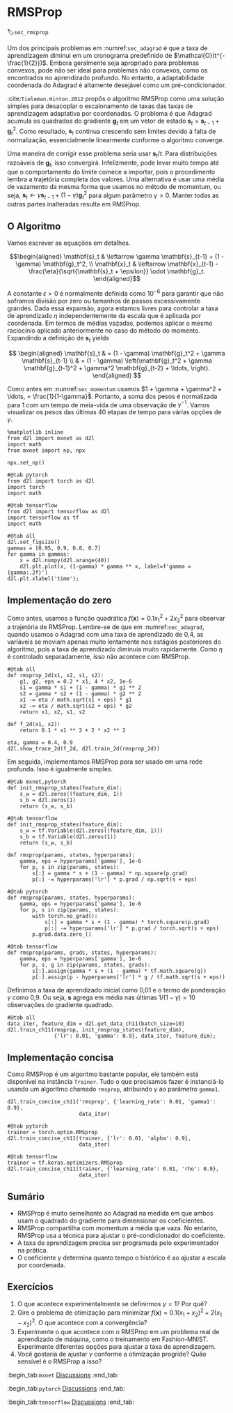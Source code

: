 # RMSProp
:label:`sec_rmsprop`

Um dos principais problemas em :numref:`sec_adagrad` é que a taxa de aprendizagem diminui em um cronograma predefinido de $\mathcal{O}(t^{-\frac{1}{2}})$. Embora geralmente seja apropriado para problemas convexos, pode não ser ideal para problemas não convexos, como os encontrados no aprendizado profundo. No entanto, a adaptabilidade coordenada do Adagrad é altamente desejável como um pré-condicionador.

:cite:`Tieleman.Hinton.2012` propôs o algoritmo RMSProp como uma solução simples para desacoplar o escalonamento de taxas das taxas de aprendizagem adaptativa por coordenadas. O problema é que Adagrad acumula os quadrados do gradiente $\mathbf{g}_t$ em um vetor de estado $\mathbf{s}_t = \mathbf{s}_{t-1} + \mathbf{g}_t^2$. Como resultado, $\mathbf{s}_t$ continua crescendo sem limites devido à falta de normalização, essencialmente linearmente conforme o algoritmo converge.

Uma maneira de corrigir esse problema seria usar $\mathbf{s}_t / t$. Para distribuições razoáveis de $\mathbf{g}_t$, isso convergirá. Infelizmente, pode levar muito tempo até que o comportamento do limite comece a importar, pois o procedimento lembra a trajetória completa dos valores. Uma alternativa é usar uma média de vazamento da mesma forma que usamos no método de momentum, ou seja, $\mathbf{s}_t \leftarrow \gamma \mathbf{s}_{t-1} + (1-\gamma) \mathbf{g}_t^2$ para algum parâmetro $\gamma > 0$. Manter todas as outras partes inalteradas resulta em RMSProp.

## O Algoritmo

Vamos escrever as equações em detalhes.

$$\begin{aligned}
    \mathbf{s}_t & \leftarrow \gamma \mathbf{s}_{t-1} + (1 - \gamma) \mathbf{g}_t^2, \\
    \mathbf{x}_t & \leftarrow \mathbf{x}_{t-1} - \frac{\eta}{\sqrt{\mathbf{s}_t + \epsilon}} \odot \mathbf{g}_t.
\end{aligned}$$

A constante $\epsilon > 0$ é normalmente definida como $10^{-6}$ para garantir que não soframos divisão por zero ou tamanhos de passos excessivamente grandes. Dada essa expansão, agora estamos livres para controlar a taxa de aprendizado $\eta$ independentemente da escala que é aplicada por coordenada. Em termos de médias vazadas, podemos aplicar o mesmo raciocínio aplicado anteriormente no caso do método do momento. Expandindo a definição de $\mathbf{s}_t$ yields

$$
\begin{aligned}
\mathbf{s}_t & = (1 - \gamma) \mathbf{g}_t^2 + \gamma \mathbf{s}_{t-1} \\
& = (1 - \gamma) \left(\mathbf{g}_t^2 + \gamma \mathbf{g}_{t-1}^2 + \gamma^2 \mathbf{g}_{t-2} + \ldots, \right).
\end{aligned}
$$

Como antes em :numref:`sec_momentum` usamos $1 + \gamma + \gamma^2 + \ldots, = \frac{1}{1-\gamma}$. Portanto, a soma dos pesos é normalizada para $1$ com um tempo de meia-vida de uma observação de $\gamma^{-1}$. Vamos visualizar os pesos das últimas 40 etapas de tempo para várias opções de $\gamma$.

```{.python .input}
%matplotlib inline
from d2l import mxnet as d2l
import math
from mxnet import np, npx

npx.set_np()
```

```{.python .input}
#@tab pytorch
from d2l import torch as d2l
import torch
import math
```

```{.python .input}
#@tab tensorflow
from d2l import tensorflow as d2l
import tensorflow as tf
import math
```

```{.python .input}
#@tab all
d2l.set_figsize()
gammas = [0.95, 0.9, 0.8, 0.7]
for gamma in gammas:
    x = d2l.numpy(d2l.arange(40))
    d2l.plt.plot(x, (1-gamma) * gamma ** x, label=f'gamma = {gamma:.2f}')
d2l.plt.xlabel('time');
```

## Implementação do zero

Como antes, usamos a função quadrática $f(\mathbf{x})=0.1x_1^2+2x_2^2$ para observar a trajetória de RMSProp. Lembre-se de que em :numref:`sec_adagrad`, quando usamos o Adagrad com uma taxa de aprendizado de 0,4, as variáveis se moviam apenas muito lentamente nos estágios posteriores do algoritmo, pois a taxa de aprendizado diminuía muito rapidamente. Como $\eta$ é controlado separadamente, isso não acontece com RMSProp.

```{.python .input}
#@tab all
def rmsprop_2d(x1, x2, s1, s2):
    g1, g2, eps = 0.2 * x1, 4 * x2, 1e-6
    s1 = gamma * s1 + (1 - gamma) * g1 ** 2
    s2 = gamma * s2 + (1 - gamma) * g2 ** 2
    x1 -= eta / math.sqrt(s1 + eps) * g1
    x2 -= eta / math.sqrt(s2 + eps) * g2
    return x1, x2, s1, s2

def f_2d(x1, x2):
    return 0.1 * x1 ** 2 + 2 * x2 ** 2

eta, gamma = 0.4, 0.9
d2l.show_trace_2d(f_2d, d2l.train_2d(rmsprop_2d))
```

Em seguida, implementamos RMSProp para ser usado em uma rede profunda. Isso é igualmente simples.

```{.python .input}
#@tab mxnet,pytorch
def init_rmsprop_states(feature_dim):
    s_w = d2l.zeros((feature_dim, 1))
    s_b = d2l.zeros(1)
    return (s_w, s_b)
```

```{.python .input}
#@tab tensorflow
def init_rmsprop_states(feature_dim):
    s_w = tf.Variable(d2l.zeros((feature_dim, 1)))
    s_b = tf.Variable(d2l.zeros(1))
    return (s_w, s_b)
```

```{.python .input}
def rmsprop(params, states, hyperparams):
    gamma, eps = hyperparams['gamma'], 1e-6
    for p, s in zip(params, states):
        s[:] = gamma * s + (1 - gamma) * np.square(p.grad)
        p[:] -= hyperparams['lr'] * p.grad / np.sqrt(s + eps)
```

```{.python .input}
#@tab pytorch
def rmsprop(params, states, hyperparams):
    gamma, eps = hyperparams['gamma'], 1e-6
    for p, s in zip(params, states):
        with torch.no_grad():
            s[:] = gamma * s + (1 - gamma) * torch.square(p.grad)
            p[:] -= hyperparams['lr'] * p.grad / torch.sqrt(s + eps)
        p.grad.data.zero_()
```

```{.python .input}
#@tab tensorflow
def rmsprop(params, grads, states, hyperparams):
    gamma, eps = hyperparams['gamma'], 1e-6
    for p, s, g in zip(params, states, grads):
        s[:].assign(gamma * s + (1 - gamma) * tf.math.square(g))
        p[:].assign(p - hyperparams['lr'] * g / tf.math.sqrt(s + eps))
```

Definimos a taxa de aprendizado inicial como 0,01 e o termo de ponderação $\gamma$ como 0,9. Ou seja, $\mathbf{s}$ agrega em média nas últimas $1/(1-\gamma) = 10$ observações do gradiente quadrado.

```{.python .input}
#@tab all
data_iter, feature_dim = d2l.get_data_ch11(batch_size=10)
d2l.train_ch11(rmsprop, init_rmsprop_states(feature_dim),
               {'lr': 0.01, 'gamma': 0.9}, data_iter, feature_dim);
```

## Implementação concisa

Como RMSProp é um algoritmo bastante popular, ele também está disponível na instância `Trainer`. Tudo o que precisamos fazer é instanciá-lo usando um algoritmo chamado `rmsprop`, atribuindo $\gamma$ ao parâmetro `gamma1`.

```{.python .input}
d2l.train_concise_ch11('rmsprop', {'learning_rate': 0.01, 'gamma1': 0.9},
                       data_iter)
```

```{.python .input}
#@tab pytorch
trainer = torch.optim.RMSprop
d2l.train_concise_ch11(trainer, {'lr': 0.01, 'alpha': 0.9},
                       data_iter)
```

```{.python .input}
#@tab tensorflow
trainer = tf.keras.optimizers.RMSprop
d2l.train_concise_ch11(trainer, {'learning_rate': 0.01, 'rho': 0.9},
                       data_iter)
```

## Sumário

* RMSProp é muito semelhante ao Adagrad na medida em que ambos usam o quadrado do gradiente para dimensionar os coeficientes.
* RMSProp compartilha com momentum a média que vaza. No entanto, RMSProp usa a técnica para ajustar o pré-condicionador do coeficiente.
* A taxa de aprendizagem precisa ser programada pelo experimentador na prática.
* O coeficiente $\gamma$ determina quanto tempo o histórico é ao ajustar a escala por coordenada.

## Exercícios

1. O que acontece experimentalmente se definirmos $\gamma = 1$? Por quê?
1. Gire o problema de otimização para minimizar $f(\mathbf{x}) = 0.1 (x_1 + x_2)^2 + 2 (x_1 - x_2)^2$. O que acontece com a convergência?
1. Experimente o que acontece com o RMSProp em um problema real de aprendizado de máquina, como o treinamento em Fashion-MNIST. Experimente diferentes opções para ajustar a taxa de aprendizagem.
1. Você gostaria de ajustar $\gamma$ conforme a otimização progride? Quão sensível é o RMSProp a isso?

:begin_tab:`mxnet`
[Discussions](https://discuss.d2l.ai/t/356)
:end_tab:

:begin_tab:`pytorch`
[Discussions](https://discuss.d2l.ai/t/1074)
:end_tab:

:begin_tab:`tensorflow`
[Discussions](https://discuss.d2l.ai/t/1075)
:end_tab:
<!--stackedit_data:
eyJoaXN0b3J5IjpbMTYyNTg3Njc3XX0=
-->